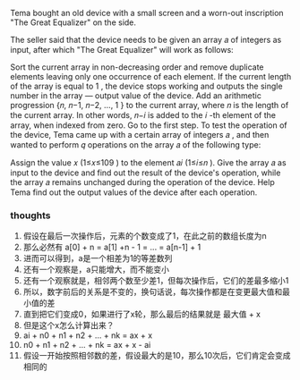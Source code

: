 Tema bought an old device with a small screen and a worn-out inscription "The Great Equalizer" on the side.

The seller said that the device needs to be given an array 𝑎
of integers as input, after which "The Great Equalizer" will work as follows:

Sort the current array in non-decreasing order and remove duplicate elements leaving only one occurrence of each
element.
If the current length of the array is equal to 1
, the device stops working and outputs the single number in the array — output value of the device.
Add an arithmetic progression {𝑛, 𝑛−1, 𝑛−2, …, 1
} to the current array, where 𝑛
is the length of the current array. In other words, 𝑛−𝑖
is added to the 𝑖
-th element of the array, when indexed from zero.
Go to the first step.
To test the operation of the device, Tema came up with a certain array of integers 𝑎
, and then wanted to perform 𝑞
operations on the array 𝑎
of the following type:

Assign the value 𝑥
(1≤𝑥≤109
) to the element 𝑎𝑖
(1≤𝑖≤𝑛
).
Give the array 𝑎
as input to the device and find out the result of the device's operation, while the array 𝑎
remains unchanged during the operation of the device.
Help Tema find out the output values of the device after each operation.

### thoughts

1. 假设在最后一次操作后，元素的个数变成了1，在此之前的数组长度为n
2. 那么必然有 a[0] + n = a[1] +n - 1 = ... = a[n-1] + 1
3. 进而可以得到，a是一个相差为1的等差数列
4. 还有一个观察是，a只能增大，而不能变小
5. 还有一个观察就是，相邻两个数至少差1，但每次操作后，它们的差最多缩小1
6. 所以，数字前后的关系是不变的，换句话说，每次操作都是在变更最大值和最小值的差
7. 直到把它们变成0，如果进行了x轮，那么最后的结果就是 最大值 + x
8. 但是这个x怎么计算出来？
9. ai + n0 + n1 + n2 + ... + nk = ax + x
10. n0 + n1 + n2 + ... + nk = ax + x - ai
11. 假设一开始按照相邻数的差，假设最大的是10，那么10次后，它们肯定会变成相同的